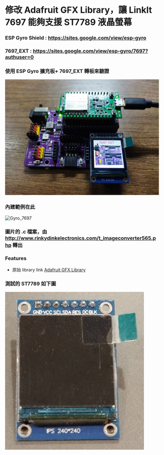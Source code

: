 # 修改 Adafruit GFX Library，讓 LinkIt 7697 能夠支援 ST7789 液晶螢幕

### ESP Gyro Shield :  https://sites.google.com/view/esp-gyro
### 7697_EXT : https://sites.google.com/view/esp-gyro/7697?authuser=0

### 使用 ESP Gyro 擴充板+ 7697_EXT 轉板來驗證
![Gyro_7697](https://github.com/ESPGyro/Arduino-ST7789-Library-7697/blob/main/7697_st7789_demo-20.jpg?raw=true)

### 內建範例在此
![Gyro_7697](https://github.com/ESPGyro/Arduino-ST7789-Library-7697/blob/main/st7789-ex.png?raw=true)

### 圖片的 .c 檔案，由 http://www.rinkydinkelectronics.com/t_imageconverter565.php 轉出

### Features
- 原始 library link [Adafruit GFX Library](https://github.com/adafruit/Adafruit-GFX-Library)
### 測試的 ST7789 如下圖
![Gyro_7697](https://github.com/ESPGyro/Arduino-ST7789-Library-7697/blob/main/st7789_240x240-s.jpg?raw=true)
